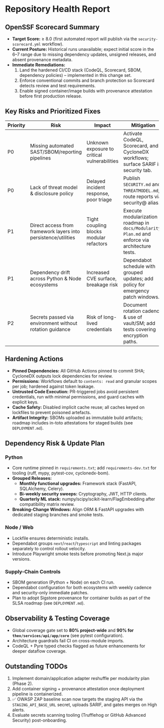 # Repository Health Report

## OpenSSF Scorecard Summary

- **Target Score:** ≥ 8.0 (first automated report will publish via the `security-scorecard.yml` workflow).
- **Current Posture:** Historical runs unavailable; expect initial score in the 6–7 range due to missing dependency updates, unsigned releases, and absent provenance metadata.
- **Immediate Remediations:**
  1. Land the hardened CI/CD stack (CodeQL, Scorecard, SBOM, dependency policies) – implemented in this change set.
  2. Enforce conventional commits and branch protection so Scorecard detects review and test requirements.
  3. Enable signed container/image builds with provenance attestation before first production release.

## Key Risks and Prioritized Fixes

| Priority | Risk | Impact | Mitigation |
| --- | --- | --- | --- |
| P0 | Missing automated SAST/SBOM/reporting pipelines | Unknown exposure to critical vulnerabilities | Activate CodeQL, Scorecard, and CycloneDX workflows; surface SARIF in security tab. |
| P0 | Lack of threat model & disclosure policy | Delayed incident response, poor triage | Publish `SECURITY.md` and `THREATMODEL.md`; route reports via security@ alias. |
| P1 | Direct access from framework layers into persistence/utilities | Tight coupling blocks modular refactors | Execute modularization roadmap in `docs/Modularity-Plan.md` and enforce via architecture tests. |
| P1 | Dependency drift across Python & Node ecosystems | Increased CVE surface, breakage risk | Dependabot schedule with grouped updates; add policy for emergency patch windows. |
| P2 | Secrets passed via environment without rotation guidance | Risk of long-lived credentials | Document rotation cadence & use of vault/SM; add tests covering encryption paths. |

## Hardening Actions

- **Pinned Dependencies:** All GitHub Actions pinned to commit SHA; CycloneDX outputs lock dependencies for review.
- **Permissions:** Workflows default to `contents: read` and granular scopes per job; hardened against token leakage.
- **Untrusted Code Execution:** PR-triggered jobs avoid persistent credentials, run with minimal permissions, and guard caches with explicit keys.
- **Cache Safety:** Disabled implicit cache reuse; all caches keyed on lockfiles to prevent poisoned artefacts.
- **Artifact Integrity:** SBOMs uploaded as immutable build artifacts; roadmap includes in-toto attestations for staged builds (see `DEPLOYMENT.md`).

## Dependency Risk & Update Plan

### Python
- Core runtime pinned in `requirements.txt`; add `requirements-dev.txt` for tooling (ruff, mypy, pytest-cov, cyclonedx-bom).
- **Grouped Releases:**
  - **Monthly functional upgrades:** Framework stack (FastAPI, SQLAlchemy, Celery).
  - **Bi-weekly security sweeps:** Cryptography, JWT, HTTP clients.
  - **Quarterly ML stack:** numpy/scipy/scikit-learn/FlagEmbedding after compatibility matrix review.
- **Breaking-Change Windows:** Align ORM & FastAPI upgrades with dedicated staging branches and smoke tests.

### Node / Web
- Lockfile ensures deterministic installs.
- Dependabot groups `next`/`react`/`typescript` and linting packages separately to control rollout velocity.
- Introduce Playwright smoke tests before promoting Next.js major versions.

### Supply-Chain Controls
- SBOM generation (Python + Node) on each CI run.
- Dependabot configuration for both ecosystems with weekly cadence and security-only immediate patches.
- Plan to adopt Sigstore provenance for container builds as part of the SLSA roadmap (see `DEPLOYMENT.md`).

## Observability & Testing Coverage

- Global coverage gate set to **80% project-wide** and **90% for `theo/services/api/app/core`** (see pytest configuration).
- Architecture guardrails fail CI on cross-module imports.
- CodeQL + Pyre typed checks flagged as future enhancements for deeper dataflow coverage.

## Outstanding TODOs

1. Implement domain/application adapter reshuffle per modularity plan (Phase 2).
2. Add container signing + provenance attestation once deployment pipeline is containerized.
3. ✅ OWASP ZAP baseline scan now targets the staging API via the `STAGING_API_BASE_URL` secret, uploads SARIF, and gates merges on High alerts.
4. Evaluate secrets scanning tooling (Trufflehog or GitHub Advanced Security) post-onboarding.
